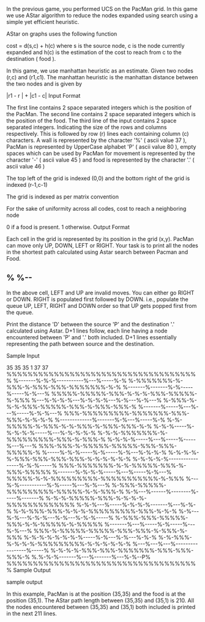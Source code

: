 In the previous game, you performed UCS on the PacMan grid. In this game we use AStar algorithm to reduce the nodes expanded using search using a simple yet efficient heuristic.

AStar on graphs uses the following function

cost = d(s,c) + h(c)
where s is the source node, c is the node currently expanded and h(c) is the estimation of the cost to reach from c to the destination ( food ).

In this game, we use manhattan heuristic as an estimate. Given two nodes (r,c) and (r1,c1). The manhattan heuristic is the manhattan distance between the two nodes and is given by

|r1 - r | + |c1 - c|
Input Format

The first line contains 2 space separated integers which is the position of the PacMan.
The second line contains 2 space separated integers which is the position of the food.
The third line of the input contains 2 space separated integers. Indicating the size of the rows and columns respectively.
This is followed by row (r) lines each containing column (c) characters. A wall is represented by the character '%' ( ascii value 37 ), PacMan is represented by UpperCase alphabet 'P' ( ascii value 80 ), empty spaces which can be used by PacMan for movement is represented by the character '-' ( ascii value 45 ) and food is represented by the character '.' ( ascii value 46 )

The top left of the grid is indexed (0,0) and the bottom right of the grid is indexed (r-1,c-1)

The grid is indexed as per matrix convention

For the sake of uniformity across all codes, cost to reach a neighboring node

0 if a food is present.
1 otherwise.
Output Format

Each cell in the grid is represented by its position in the grid (x,y). PacMan can move only UP, DOWN, LEFT or RIGHT. Your task is to print all the nodes in the shortest path calculated using Astar search between Pacman and Food.

 %
%--
 -
In the above cell, LEFT and UP are invalid moves. You can either go RIGHT or DOWN. RIGHT is populated first followed by DOWN. i.e., populate the queue UP, LEFT, RIGHT and DOWN order so that UP gets popped first from the queue.

Print the distance 'D' between the source 'P' and the destination '.' calculated using Astar. D+1 lines follow, each line having a node encountered between 'P' and '.' both included. D+1 lines essentially representing the path between source and the destination.

Sample Input

35 35
35 1
37 37
%%%%%%%%%%%%%%%%%%%%%%%%%%%%%%%%%%%%%
%-------%-%-%-----------%---%-----%-%
%-%%%%%%%-%-%%%-%-%%%-%%%-%%%%%%%-%-%
%-------%-------%-%-----%-----%-%---%
%%%%%-%%%%%-%%%-%-%-%-%%%-%%%%%-%-%%%
%---%-%-%-%---%-%-%-%---%-%---%-%---%
%-%%%-%-%-%-%%%-%%%%%-%%%-%-%%%-%%%-%
%-------%-----%---%---%-----%-%-%---%
%%%-%%%%%%%%%-%%%%%%%-%%%-%%%-%-%-%-%
%-------------%-------%-%---%-----%-%
%-%-%%%%%-%-%%%-%-%-%%%-%-%%%-%%%-%-%
%-%-%-----%-%-%-%-%-----%---%-%-%-%-%
%-%-%-%%%%%%%-%-%%%%%%%%%-%%%-%-%%%-%
%-%-%-%-----%---%-----%-----%---%---%
%%%-%%%-%-%%%%%-%%%%%-%%%-%%%-%%%%%-%
%-----%-%-%-----%-%-----%-%---%-%-%-%
%-%-%-%-%-%%%-%%%-%%%-%%%-%-%-%-%-%-%
%-%-%-%-%-----------------%-%-%-----%
%%%-%%%%%%%-%-%-%%%%%-%%%-%-%%%-%%%%%
%-------%-%-%-%-----%---%-----%-%---%
%%%%%-%-%-%%%%%%%%%-%%%%%%%%%%%-%-%%%
%---%-%-----------%-%-----%---%-%---%
%-%%%-%%%%%-%%%%%%%%%-%%%%%-%-%-%%%-%
%-%---%------%--------%-----%-------%
%-%-%-%%%%%-%%%-%-%-%-%-%%%%%%%%%%%%%
%-%-%---%-----%-%-%-%-------%---%-%-%
%-%-%%%-%%%-%-%-%-%%%%%%%%%-%%%-%-%-%
%-%---%-%---%-%-%---%-%---%-%-%-----%
%-%%%-%%%-%%%%%-%%%-%-%-%%%%%-%-%%%%%
%-------%---%-----%-%-----%---%-%---%
%%%-%-%%%%%-%%%%%-%%%-%%%-%-%%%-%-%%%
%-%-%-%-%-%-%-%-----%-%---%-%---%-%-%
%-%-%%%-%-%-%-%-%%%%%%%%%-%-%-%-%-%-%
%---%---%---%-----------------%-----%
%-%-%-%-%%%-%%%-%%%%%%%-%%%-%%%-%%%-%
%.%-%-%-------%---%-------%---%-%--P%
%%%%%%%%%%%%%%%%%%%%%%%%%%%%%%%%%%%%%
Sample Output

sample output

In this example, PacMan is at the position (35,35) and the food is at the position (35,1). The AStar path length between (35,35) and (35,1) is 210. All the nodes encountered between (35,35) and (35,1) both included is printed in the next 211 lines.
